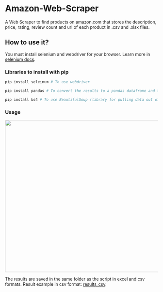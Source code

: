 # Amazon-Web-Scraper
A Web Scraper to find products on amazon.com that stores the description, price, rating, review count and url of each product in .csv and .xlsx files.

## How to use it?
You must install selenium and webdriver for your browser. Learn more in <a href="https://selenium-python.readthedocs.io/installation.html">selenium docs</a>.

### Libraries to install with pip
```python
pip install seleinum # To use webdriver
````
```python
pip install pandas # To convert the results to a pandas dataframe and then convert to .csv and .xlsx files
````
```python
pip install bs4 # To use BeautifulSoup (library for pulling data out of HTML and XML files)
````

### Usage

<img src="https://github.com/mateusvictor/Amazon-Web-Scraper/blob/main/screenshot.jpg" width="700" height="500">

The results are saved in the same folder as the script in excel and csv formats. Result example in csv format: <a href="https://github.com/mateusvictor/Amazon-Web-Scraper/blob/main/results_csv.csv">results_csv</a>.
